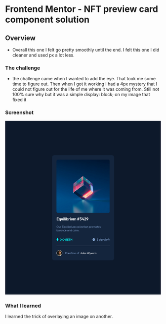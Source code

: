 # Frontend Mentor - NFT preview card component solution

## Overview

- Overall this one I felt go pretty smoothly until the end. I felt this one I did cleaner and used px a lot less.

### The challenge

- the challenge came when I wanted to add the eye. That took me some time to figure out. Then when I got it working I had a 4px mystery that I could not figure out for the life of me where it was coming from. Still not 100% sure why but it was a simple display: block; on my image that fixed it

### Screenshot

![](./images/screen-shot.png)

### What I learned

I learned the trick of overlaying an image on another.
